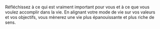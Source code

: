 Réfléchissez à ce qui est vraiment important pour vous et à ce que vous voulez accomplir dans la vie. En alignant votre mode de vie sur vos valeurs et vos objectifs, vous mènerez une vie plus épanouissante et plus riche de sens.